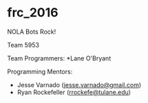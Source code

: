 # frc_2016

NOLA Bots Rock!

Team 5953

Team Programmers:
*Lane O'Bryant


Programming Mentors:
* Jesse Varnado (jesse.varnado@gmail.com)
* Ryan Rockefeller (rrockefe@tulane.edu)

